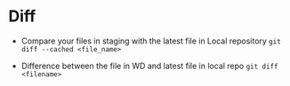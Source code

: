 # Diff

- Compare your files in staging with the latest file in Local repository
`git diff --cached <file_name>`

- Difference between the file in WD and latest file in local repo
`git diff <filename>`


